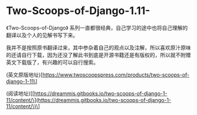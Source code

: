 # Two-Scoops-of-Django-1.11-

《Two-Scoops-of-Django》 系列一直都很经典，自己学习的途中也将自己理解的翻译以及个人的见解书写下来。

我并不是按照原书翻译过来，其中参杂着自己的观点以及注解，所以喜欢原汁原味的还请自行下载，因为还没了解此书到底是开源书籍还是有版权的，所以就不附赠英文下载版了，有兴趣的可以自行搜索。

\(英文原版地址\)\[https://www.twoscoopspress.com/products/two-scoops-of-django-1-11\]

\(阅读地址\)\[[https://dreammis.gitbooks.io/two-scoops-of-django-1-11/content/\](https://dreammis.gitbooks.io/two-scoops-of-django-1-11/content/\)\]

## 



